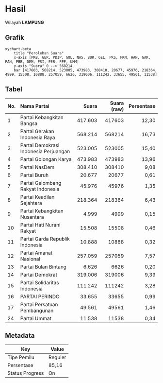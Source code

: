 # Hasil

Wilayah **LAMPUNG**

## Grafik

```mermaid
xychart-beta
    title "Perolehan Suara"
    x-axis [PKB, GER, PDIP, GOL, NAS, BUR, GEL, PKS, PKN, HAN, GAR, PAN, PBB, DEM, PSI, PER, PPP, UMM]
    y-axis "Suara" 0 --> 568214
    bar [417603, 568214, 523005, 473983, 308410, 20677, 45976, 218364, 4999, 15508, 10888, 257059, 6626, 319006, 111242, 33655, 49561, 11538]
```

## Tabel

| No. | Nama Partai                           | Suara   | Suara (raw) | Persentase |
|:--- |:------------------------------------- | -------:| -----------:| ----------:|
| 1   | Partai Kebangkitan Bangsa             | 417.603 | 417603      | 12,30      |
| 2   | Partai Gerakan Indonesia Raya         | 568.214 | 568214      | 16,73      |
| 3   | Partai Demokrasi Indonesia Perjuangan | 523.005 | 523005      | 15,40      |
| 4   | Partai Golongan Karya                 | 473.983 | 473983      | 13,96      |
| 5   | Partai NasDem                         | 308.410 | 308410      | 9,08       |
| 6   | Partai Buruh                          | 20.677  | 20677       | 0,61       |
| 7   | Partai Gelombang Rakyat Indonesia     | 45.976  | 45976       | 1,35       |
| 8   | Partai Keadilan Sejahtera             | 218.364 | 218364      | 6,43       |
| 9   | Partai Kebangkitan Nusantara          | 4.999   | 4999        | 0,15       |
| 10  | Partai Hati Nurani Rakyat             | 15.508  | 15508       | 0,46       |
| 11  | Partai Garda Republik Indonesia       | 10.888  | 10888       | 0,32       |
| 12  | Partai Amanat Nasional                | 257.059 | 257059      | 7,57       |
| 13  | Partai Bulan Bintang                  | 6.626   | 6626        | 0,20       |
| 14  | Partai Demokrat                       | 319.006 | 319006      | 9,39       |
| 15  | Partai Solidaritas Indonesia          | 111.242 | 111242      | 3,28       |
| 16  | PARTAI PERINDO                        | 33.655  | 33655       | 0,99       |
| 17  | Partai Persatuan Pembangunan          | 49.561  | 49561       | 1,46       |
| 24  | Partai Ummat                          | 11.538  | 11538       | 0,34       |


## Metadata

| Key             | Value   |
| --------------- | ------- |
| Tipe Pemilu     | Reguler |
| Persentase      | 85,16   |
| Status Progress | On      |



